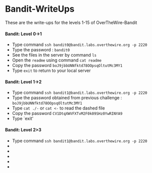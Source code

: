 # Bandit-WriteUps

These are the write-ups for the levels 1-15 of OverTheWire-Bandit

#### Bandit: Level 0->1

- Type command `ssh bandit0@bandit.labs.overthewire.org -p 2220`
- Type the password : `bandit0`
- See the files in the server by command `ls`
- Open the `readme` using command `cat readme`
- Copy the password `boJ9jbbUNNfktd78OOpsqOltutMc3MY1`
- Type `exit` to return to your local server

#### Bandit: Level 1->2
- Type command `ssh bandit1@bandit.labs.overthewire.org -p 2220`
- Type the password obtained from previous challenge : `boJ9jbbUNNfktd78OOpsqOltutMc3MY1`
- Type `cat ./-` or `cat <-` to read the dashed file
- Copy the password `CV1DtqXWVFXTvM2F0k09SHz0YwRINYA9`
- Type `exit'

#### Bandit: Level 2>3
- Type command `ssh bandit1@bandit.labs.overthewire.org -p 2220`
- 
- 
- 
- 
-
